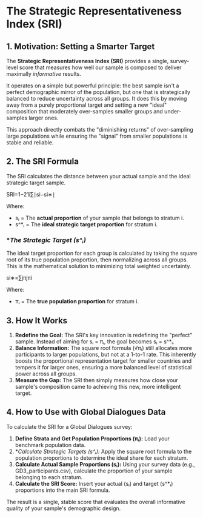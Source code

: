 # **The Strategic Representativeness Index (SRI)**


## **1. Motivation: Setting a Smarter Target**

The **Strategic Representativeness Index (SRI)** provides a single, survey-level score that measures how well our sample is composed to deliver maximally *informative* results.

It operates on a simple but powerful principle: the best sample isn't a perfect demographic mirror of the population, but one that is strategically balanced to reduce uncertainty across all groups. It does this by moving away from a purely proportional target and setting a new "ideal" composition that moderately over-samples smaller groups and under-samples larger ones.

This approach directly combats the "diminishing returns" of over-sampling large populations while ensuring the "signal" from smaller populations is stable and reliable.


## **2. The SRI Formula**

The SRI calculates the distance between your actual sample and the ideal strategic target sample.

SRI=1−21​i∑​∣si​−si∗​∣

Where:



* sᵢ = The **actual proportion** of your sample that belongs to stratum i.
* s^*ᵢ = The **ideal strategic target proportion** for stratum i.


### **The Strategic Target (s^*ᵢ)**

The ideal target proportion for each group is calculated by taking the square root of its true population proportion, then normalizing across all groups. This is the mathematical solution to minimizing total weighted uncertainty.

si∗​=∑j​πj​​πi​​​

Where:



* πᵢ = The **true population proportion** for stratum i.


## **3. How It Works**



1. **Redefine the Goal:** The SRI's key innovation is redefining the "perfect" sample. Instead of aiming for sᵢ = πᵢ, the goal becomes sᵢ = s^*ᵢ.
2. **Balance Information:** The square root formula (√πᵢ) still allocates more participants to larger populations, but not at a 1-to-1 rate. This inherently boosts the proportional representation target for smaller countries and tempers it for larger ones, ensuring a more balanced level of statistical power across all groups.
3. **Measure the Gap:** The SRI then simply measures how close your sample's composition came to achieving this new, more intelligent target.


## **4. How to Use with Global Dialogues Data**

To calculate the SRI for a Global Dialogues survey:



1. **Define Strata and Get Population Proportions (πᵢ):** Load your benchmark population data.
2. **Calculate Strategic Targets (s^*ᵢ):** Apply the square root formula to the population proportions to determine the ideal share for each stratum.
3. **Calculate Actual Sample Proportions (sᵢ):** Using your survey data (e.g., GD3_participants.csv), calculate the proportion of your sample belonging to each stratum.
4. **Calculate the SRI Score:** Insert your actual (sᵢ) and target (s^*ᵢ) proportions into the main SRI formula.

The result is a single, stable score that evaluates the overall informative quality of your sample's demographic design.
